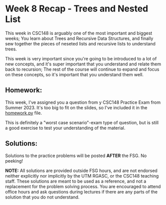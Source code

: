 # Week 8  Recap - Trees and Nested List

This week in CSC148 is arguably one of the most important and biggest weeks; You learn about Trees and Recursive Data Structures, and finally sew together the pieces of neseted lists and recursive lists to understand trees. 

This week is very important since you're going to be introduced to a lot of new concepts, and it's super important that you understand and relate them back to recursion; The rest of the course will continue to expand and focus on these concepts, so it's important that you understand them well.

## Homework:
This week, I've assigned you a question from y CSC148 Practice Exam from Summer 2023. It's too big to fit on the slides, so I've included it in the [homework.py](homework.py) file. 

This is definitely a "worst case scenario"-exam type of question, but is still a good exercise to test your understanding of the material.

## Solutions:
Solutions to the practice problems will be posted **AFTER** the FSG. No peeking!

**NOTE:** All solutions are provided outside FSG hours, and are not endorsed neither explicitly nor implicitly by the UTM RGASC, or the CSC148 teaching staff. These solutions are meant to be used as a reference, and not a replacement for the problem solving process. You are encouraged to attend office hours and ask questions during lectures if there are any parts of the solution that you do not understand.